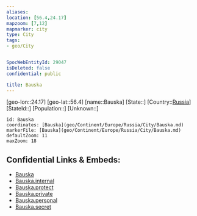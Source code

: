 ```yaml
---
aliases: 
location: [56.4,24.17]
mapzoom: [7,12] 
mapmarker: city 
type: City
tags:
- geo/City


SpocWebEntityId: 29047
isDeleted: false
confidential: public

title: Bauska
---
```

[geo-lon::24.17]
[geo-lat::56.4]
[name::Bauska]
[State::]
[Country::[Russia](geo/Continent/Europe/Russia.md)]
[StateId::]
[Population::]
[Unknown::]


```leaflet
id: Bauska
coordinates: [Bauska](geo/Continent/Europe/Russia/City/Bauska.md)
markerFile: [Bauska](geo/Continent/Europe/Russia/City/Bauska.md)
defaultZoom: 11 
maxZoom: 18
```


## Confidential Links & Embeds: 
- [Bauska](../../../../../../_public/geo/Continent/Europe/Russia/City/Bauska.md) 
- [Bauska.internal](../../../../../../_internal/geo/Continent/Europe/Russia/City/Bauska.internal.md) 
- [Bauska.protect](../../../../../../_protect/geo/Continent/Europe/Russia/City/Bauska.protect.md) 
- [Bauska.private](../../../../../../_private/geo/Continent/Europe/Russia/City/Bauska.private.md) 
- [Bauska.personal](../../../../../../_personal/geo/Continent/Europe/Russia/City/Bauska.personal.md) 
- [Bauska.secret](../../../../../../_secret/geo/Continent/Europe/Russia/City/Bauska.secret.md) 
